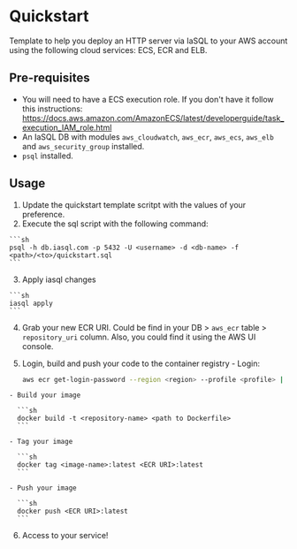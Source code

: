 # Quickstart

Template to help you deploy an HTTP server via IaSQL to your AWS account using the following cloud services: ECS, ECR and ELB.

## Pre-requisites

  - You will need to have a ECS execution role. If you don't have it follow this instructions: https://docs.aws.amazon.com/AmazonECS/latest/developerguide/task_execution_IAM_role.html
  - An IaSQL DB with modules `aws_cloudwatch`, `aws_ecr`, `aws_ecs`, `aws_elb` and `aws_security_group` installed.
  - `psql` installed.
  
## Usage

  1. Update the quickstart template scritpt with the values of your preference.
  2. Execute the sql script with the following command:

    ```sh
    psql -h db.iasql.com -p 5432 -U <username> -d <db-name> -f <path>/<to>/quickstart.sql
    ```

  3. Apply iasql changes

    ```sh
    iasql apply
    ```
  
  4. Grab your new ECR URI. Could be find in your DB > `aws_ecr` table > `repository_uri` column. Also, you could find it using the AWS UI console.
  5. Login, build and push your code to the container registry
    - Login:
  
      ```sh
      aws ecr get-login-password --region <region> --profile <profile> | docker login --username AWS --password-stdin <ECR URI>
      ```
  
    - Build your image
  
      ```sh
      docker build -t <repository-name> <path to Dockerfile>
      ```
  
    - Tag your image
  
      ```sh
      docker tag <image-name>:latest <ECR URI>:latest
      ```
  
    - Push your image
  
      ```sh
      docker push <ECR URI>:latest
      ```
  
  6. Access to your service!
